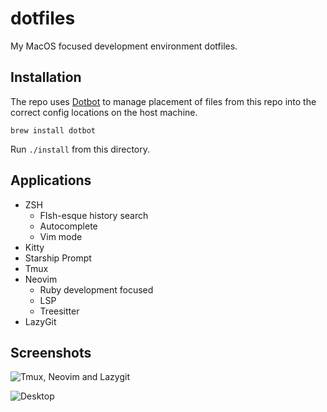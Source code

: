 # dotfiles

My MacOS focused development environment dotfiles.

## Installation

The repo uses [Dotbot](https://github.com/anishathalye/dotbot) to manage placement of files from this repo into the correct config locations on the host machine.

``brew install dotbot``

Run `./install` from this directory.

## Applications

+ ZSH
  - FIsh-esque history search
  - Autocomplete
  - Vim mode
+ Kitty
+ Starship Prompt
+ Tmux
+ Neovim
  - Ruby development focused
  - LSP
  - Treesitter
+ LazyGit

## Screenshots

![Tmux, Neovim and Lazygit](https://github.com/prdanelli/dotfiles/raw/main/screenshots/tmux.jpeg)

![Desktop](https://github.com/prdanelli/dotfiles/raw/main/screenshots/desktop.jpeg)
